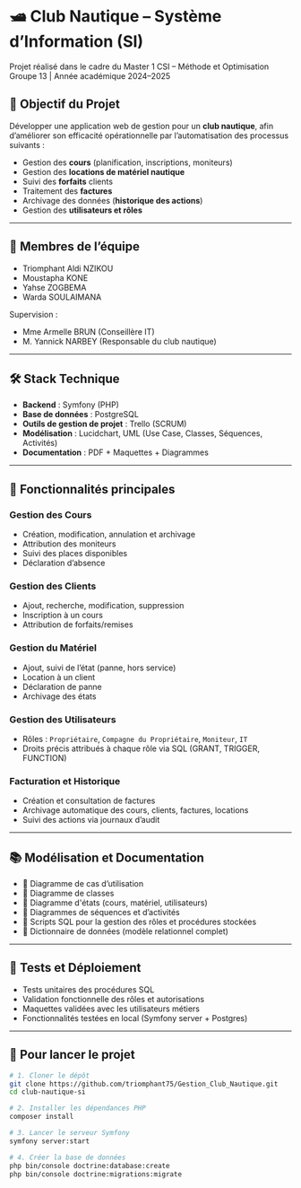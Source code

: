 # 🛥️ Club Nautique – Système d’Information (SI)

Projet réalisé dans le cadre du Master 1 CSI – Méthode et Optimisation  
Groupe 13 | Année académique 2024–2025

## 🎯 Objectif du Projet

Développer une application web de gestion pour un **club nautique**, afin d’améliorer son efficacité opérationnelle par l’automatisation des processus suivants :
- Gestion des **cours** (planification, inscriptions, moniteurs)
- Gestion des **locations de matériel nautique**
- Suivi des **forfaits** clients
- Traitement des **factures**
- Archivage des données (**historique des actions**)
- Gestion des **utilisateurs et rôles**

---

## 👥 Membres de l’équipe

- Triomphant Aldi NZIKOU  
- Moustapha KONE  
- Yahse ZOGBEMA  
- Warda SOULAIMANA

Supervision :
- Mme Armelle BRUN (Conseillère IT)  
- M. Yannick NARBEY (Responsable du club nautique)

---

## 🛠️ Stack Technique

- **Backend** : Symfony (PHP)
- **Base de données** : PostgreSQL
- **Outils de gestion de projet** : Trello (SCRUM)
- **Modélisation** : Lucidchart, UML (Use Case, Classes, Séquences, Activités)
- **Documentation** : PDF + Maquettes + Diagrammes

---

## 🔑 Fonctionnalités principales

### Gestion des Cours
- Création, modification, annulation et archivage
- Attribution des moniteurs
- Suivi des places disponibles
- Déclaration d’absence

### Gestion des Clients
- Ajout, recherche, modification, suppression
- Inscription à un cours
- Attribution de forfaits/remises

### Gestion du Matériel
- Ajout, suivi de l’état (panne, hors service)
- Location à un client
- Déclaration de panne
- Archivage des états

### Gestion des Utilisateurs
- Rôles : `Propriétaire`, `Compagne du Propriétaire`, `Moniteur`, `IT`
- Droits précis attribués à chaque rôle via SQL (GRANT, TRIGGER, FUNCTION)

### Facturation et Historique
- Création et consultation de factures
- Archivage automatique des cours, clients, factures, locations
- Suivi des actions via journaux d’audit

---

## 📚 Modélisation et Documentation

- 📄 Diagramme de cas d’utilisation  
- 🧱 Diagramme de classes  
- 🔁 Diagramme d'états (cours, matériel, utilisateurs)  
- 🔄 Diagrammes de séquences et d’activités  
- 🔐 Scripts SQL pour la gestion des rôles et procédures stockées  
- 📂 Dictionnaire de données (modèle relationnel complet)

---

## 🧪 Tests et Déploiement

- Tests unitaires des procédures SQL
- Validation fonctionnelle des rôles et autorisations
- Maquettes validées avec les utilisateurs métiers
- Fonctionnalités testées en local (Symfony server + Postgres)

---

## 🚀 Pour lancer le projet

```bash
# 1. Cloner le dépôt
git clone https://github.com/triomphant75/Gestion_Club_Nautique.git
cd club-nautique-si

# 2. Installer les dépendances PHP
composer install

# 3. Lancer le serveur Symfony
symfony server:start

# 4. Créer la base de données
php bin/console doctrine:database:create
php bin/console doctrine:migrations:migrate
